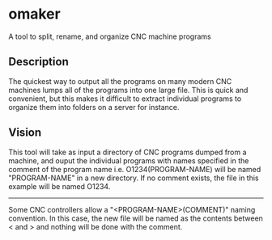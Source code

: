 # omaker
A tool to split, rename, and organize CNC machine programs

## Description

 The quickest way to output all the programs on many modern CNC machines lumps all of the programs into one large file. This is quick and convenient, but this makes it difficult to extract individual programs to organize them into folders on a server for instance.

## Vision

This tool will take as input a directory of CNC programs dumped from a machine, and ouput the individual programs with names specified in the comment of the program name i.e. O1234(PROGRAM-NAME) will be named "PROGRAM-NAME" in a new directory. If no comment exists, the file in this example will be named O1234.

---
Some CNC controllers allow a "\<PROGRAM-NAME>(COMMENT)" naming convention. In this case, the new file will be named as the contents between < and > and nothing will be done with the comment.

